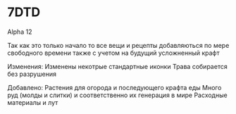 # 7DTD
Alpha 12

Так как это только начало то все вещи и рецепты добавляються по мере свободного времени также с учетом на будущий усложненный крафт

Изменения:
Изменены некотрые стандартные иконки
Трава собирается без разрушения




Добавлено:
Растения для огорода и последующего крафта еды
Много руд (молды и слитки) и соответственно их генерация в мире
Расходные материалы и лут